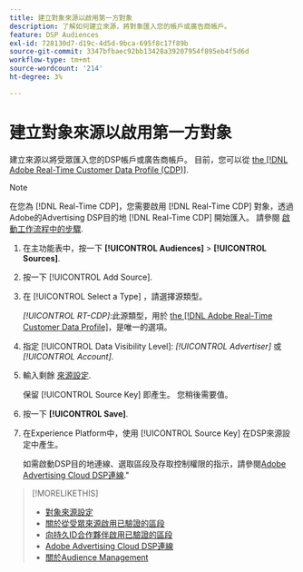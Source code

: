 ```yaml
---
title: 建立對象來源以啟用第一方對象
description: 了解如何建立來源，將對象匯入您的帳戶或廣告商帳戶。
feature: DSP Audiences
exl-id: 728130d7-d19c-4d5d-9bca-695f8c17f89b
source-git-commit: 3347bfbaec92bb13428a39207954f895eb4f5d6d
workflow-type: tm+mt
source-wordcount: '214'
ht-degree: 3%

---
```


# 建立對象來源以啟用第一方對象

<!-- Will this remain for admin users/Adobe Account Team users only? -->

建立來源以將受眾匯入您的DSP帳戶或廣告商帳戶。 目前，您可以從 [the [!DNL Adobe Real-Time Customer Data Profile (CDP)]](https://experienceleague.adobe.com/docs/experience-platform/rtcdp/overview.html).

>[!NOTE]
>
>在您為 [!DNL Real-Time CDP]，您需要啟用 [!DNL Real-Time CDP] 對象，透過Adobe的Advertising DSP目的地 [!DNL Real-Time CDP] 開始匯入。 請參閱 [啟動工作流程中的步驟](source-about.md#workflow-sources).

1. 在主功能表中，按一下 **[!UICONTROL Audiences]** > **[!UICONTROL Sources]**.

1. 按一下 [!UICONTROL Add Source].

1. 在 [!UICONTROL Select a Type] ，請選擇源類型。

   *[!UICONTROL RT-CDP]*:此源類型，用於 [the [!DNL Adobe Real-Time Customer Data Profile]](source-about.md)，是唯一的選項。

1. 指定 [!UICONTROL Data Visibility Level]: *[!UICONTROL Advertiser]* 或 *[!UICONTROL Account]*.

1. 輸入剩餘 [來源設定](source-settings.md).

   保留 [!UICONTROL Source Key] 即產生。 您稍後需要值。

1. 按一下 **[!UICONTROL Save]**.

1. 在Experience Platform中，使用 [!UICONTROL Source Key] 在DSP來源設定中產生。

   如需啟動DSP目的地連線、選取區段及存取控制權限的指示，請參閱[Adobe Advertising Cloud DSP連線](https://experienceleague.adobe.com/docs/experience-platform/destinations/catalog/advertising/adobe-advertising-cloud-connection.html).&quot;

>[!MORELIKETHIS]
>
>* [對象來源設定](source-settings.md)
>* [關於從受眾來源啟用已驗證的區段](source-about.md)
>* [向持久ID合作夥伴啟用已驗證的區段](source-durable-id.md)<!-- title?-->
>* [Adobe Advertising Cloud DSP連線](https://experienceleague.adobe.com/docs/experience-platform/destinations/catalog/advertising/adobe-advertising-cloud-connection.html)
>* [關於Audience Management](/help/dsp/audiences/audience-about.md)

